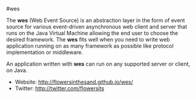 #wes

<p>The <strong>wes</strong> (Web Event Source) is an abstraction layer in the form of event source for various event-driven asynchronous web client and server that runs on the Java Virtual Machine allowing the end user to choose the desired framework. The <strong>wes</strong> fits well when you need to write web application running on as many framework as possible like protocol implementation or middleware.</p>
<p>An application written with <strong>wes</strong> can run on any supported server or client, on Java.</p>

* Website: http://flowersinthesand.github.io/wes/ 
* Twitter: http://twitter.com/flowersits
